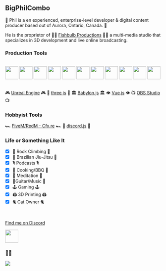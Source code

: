 ## BigPhilCombo

 🍁 Phil is a en experienced, enterprise-level developer & digital content producer based out of Aurora, Ontario, Canada. 🍁


He is the proprietor of 🐠💡 [Fishbulb Productions](https://www.youtube.com/watch?v=gj3ps6LPtBw) 🐠💡 a multi-media studio that specializes in 3D development and live online broadcasting. 

### Production Tools

<br/>
<img src="https://raw.githubusercontent.com/rdimascio/icons/master/icons/digitalocean.svg" width="42px" height="42px"/>
<img src="https://raw.githubusercontent.com/rdimascio/icons/master/icons/vue.svg" width="42px" height="42px"/>
<img src="https://raw.githubusercontent.com/rdimascio/icons/master/icons/html5.svg" width="42px" height="42px"/>
<img src="https://raw.githubusercontent.com/rdimascio/icons/master/icons/css3.svg" width="42px" height="42px"/>
<img src="https://raw.githubusercontent.com/rdimascio/icons/master/icons/github.svg" width="42px" height="42px"/>
<img src="https://raw.githubusercontent.com/rdimascio/icons/master/icons/gitlab.svg" width="42px" height="42px"/>
<img src="https://raw.githubusercontent.com/rdimascio/icons/master/icons/amazon.svg" width="42px" height="42px"/>
<img src="https://raw.githubusercontent.com/rdimascio/icons/master/icons/aws.svg" width="42px" height="42px"/>
<img src="https://raw.githubusercontent.com/rdimascio/icons/master/icons/linux.svg" width="42px" height="42px"/>
<img src="https://raw.githubusercontent.com/rdimascio/icons/master/icons/ubuntu.svg" width="42px" height="42px"/>
<img src="https://raw.githubusercontent.com/rdimascio/icons/master/icons/nginx.svg" width="42px" height="42px"/>
<br/>
<br/>

🎮 [Unreal Engine](https://github.com/EpicGames) 🎮
🧊 [three.js](https://github.com/mrdoob/three.js) 🧊
🏛️ [Babylon.js](https://github.com/BabylonJS/Babylon.js) 🏛️
👁️ [Vue.js](https://github.com/vuejs) 👁️
📺 [OBS Studio](https://github.com/obsproject/obs-studio) 📺


### Hobbyist Tools


🏎️ [FiveM/RedM - Cfx.re](https://github.com/citizenfx/fivem) 🏎️
💬 [discord.js](https://github.com/discordjs/discord.js) 💬


### Life or Something Like It

- [x] 🧗 Rock Climbing 🧗
- [x] 🥋 Brazilian Jiu-Jitsu 🥋
- [x] 🎙️ Podcasts 🎙️
- [x] 🍖 Cooking/BBQ 🍖
- [x] 🧘 Meditation 🧘
- [x] 🎸Guitar/Music 🎸
- [x] 🕹️ Gaming 🕹️
- [x] 🖨️ 3D Printing 🖨️ 
- [x] 🐈 Cat Owner 🐈 

<br/>

[Find me on Discord](https://discordapp.com/users/128354721969733632)

<a href="https://discordapp.com/users/128354721969733632"><img src="https://raw.githubusercontent.com/rdimascio/icons/master/icons/discord.svg" width="42px" height="42px"/></a>

### 🐠💡

[![](http://fishbulb.ca/img/logo.png)](http://www.youtube.com/watch?v=gj3ps6LPtBw "Fishbulb Productions Demo Reel")





